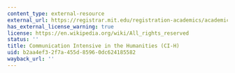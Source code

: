 ```yaml
---
content_type: external-resource
external_url: https://registrar.mit.edu/registration-academics/academic-requirements/communication-requirement/ci-hhw-subjects
has_external_license_warning: true
license: https://en.wikipedia.org/wiki/All_rights_reserved
status: ''
title: Communication Intensive in the Humanities (CI-H)
uid: b2aa4ef3-2f7a-455d-8596-0dc624185582
wayback_url: ''
---
```

